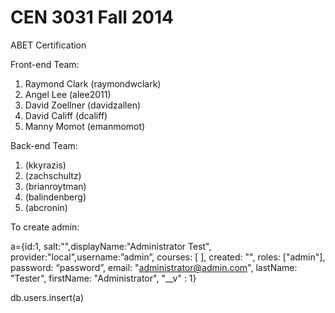 CEN 3031 Fall 2014
==================
ABET Certification

Front-end Team:

1. Raymond Clark (raymondwclark)
2. Angel Lee (alee2011)
3. David Zoellner (davidzallen)
4. David Califf (dcaliff)
5. Manny Momot (emanmomot)

Back-end Team:

1. (kkyrazis)
2. (zachschultz)
3. (brianroytman)
4. (balindenberg)
5. (abcronin)

To create admin:

a={id:1, salt:"",displayName:"Administrator Test", provider:"local",username:”admin”, courses: [ ], created: "", roles: ["admin"], password: “password”, email: "administrator@admin.com", lastName: "Tester", firstName: "Administrator", "__v" : 1}

db.users.insert(a)